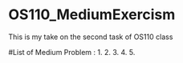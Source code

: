 # OS110_MediumExercism
This is my take on the second task of OS110 class






 #List of Medium Problem :
 1. 
 2.
 3.
 4.
 5.

